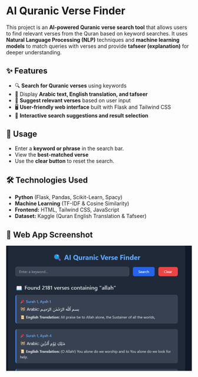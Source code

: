 # AI Quranic Verse Finder

This project is an **AI-powered Quranic verse search tool** that allows users to find relevant verses from the Quran based on keyword searches. It uses **Natural Language Processing (NLP)** techniques and **machine learning models** to match queries with verses and provide **tafseer (explanation)** for deeper understanding.

## ✨ Features
- 🔍 **Search for Quranic verses** using keywords
- 📖 Display **Arabic text, English translation, and tafseer**
- 🎯 **Suggest relevant verses** based on user input
- 🖥️ **User-friendly web interface** built with Flask and Tailwind CSS
- 🔄 **Interactive search suggestions and result selection**

## 📌 Usage
- Enter a **keyword or phrase** in the search bar.
- View the **best-matched verse**
- Use the **clear button** to reset the search.

## 🛠️ Technologies Used
- **Python** (Flask, Pandas, Scikit-Learn, Spacy)
- **Machine Learning** (TF-IDF & Cosine Similarity)
- **Frontend:** HTML, Tailwind CSS, JavaScript
- **Dataset:** Kaggle (Quran English Translation & Tafseer)

## 📸 Web App Screenshot
![Web App Screenshot](image.png)

